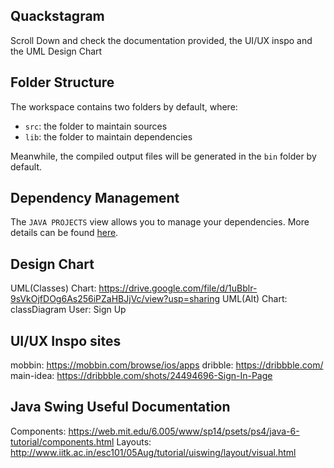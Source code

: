 ## Quackstagram

Scroll Down and check the documentation provided, the UI/UX inspo and the UML Design Chart

## Folder Structure

The workspace contains two folders by default, where:

- `src`: the folder to maintain sources
- `lib`: the folder to maintain dependencies

Meanwhile, the compiled output files will be generated in the `bin` folder by default.

## Dependency Management

The `JAVA PROJECTS` view allows you to manage your dependencies. More details can be found [here](https://github.com/microsoft/vscode-java-dependency#manage-dependencies).

## Design Chart

UML(Classes) Chart: https://drive.google.com/file/d/1uBblr-9sVkOjfDOg6As256iPZaHBJjVc/view?usp=sharing
UML(Alt) Chart:
classDiagram
User: Sign Up

## UI/UX Inspo sites

mobbin: https://mobbin.com/browse/ios/apps
dribble: https://dribbble.com/
main-idea: https://dribbble.com/shots/24494696-Sign-In-Page

## Java Swing Useful Documentation

Components: https://web.mit.edu/6.005/www/sp14/psets/ps4/java-6-tutorial/components.html
Layouts: http://www.iitk.ac.in/esc101/05Aug/tutorial/uiswing/layout/visual.html
